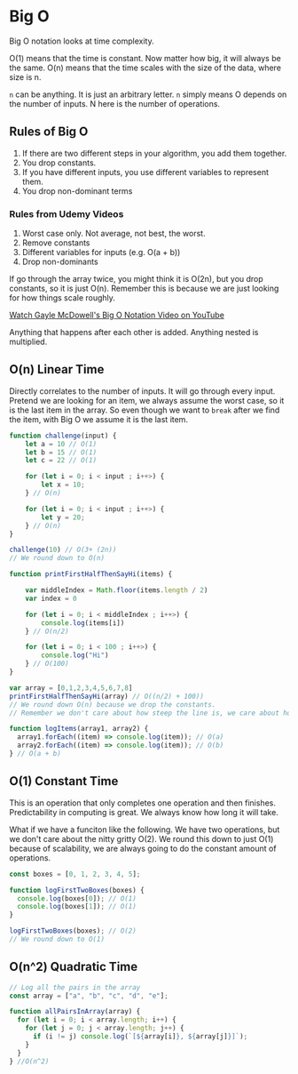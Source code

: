 # Big O

Big O notation looks at time complexity.

O(1) means that the time is constant. Now matter how big, it will always be the same.
O(n) means that the time scales with the size of the data, where size is n.

`n` can be anything. It is just an arbitrary letter. `n` simply means O depends on the number of inputs. N here is the number of operations.

## Rules of Big O

1. If there are two different steps in your algorithm, you add them together.
2. You drop constants.
3. If you have different inputs, you use different variables to represent them.
4. You drop non-dominant terms

### Rules from Udemy Videos

1. Worst case only. Not average, not best, the worst.
2. Remove constants
3. Different variables for inputs (e.g. O(a + b))
4. Drop non-dominants

If go through the array twice, you might think it is O(2n), but you drop constants, so it is just O(n). Remember this is because we are just looking for how things scale roughly.

[Watch Gayle McDowell's Big O Notation Video on YouTube](https://www.youtube.com/watch?v=v4cd1O4zkGw&ab_channel=HackerRank)

Anything that happens after each other is added. Anything nested is multiplied.

## O(n) Linear Time

Directly correlates to the number of inputs. It will go through every input. Pretend we are looking for an item, we always assume the worst case, so it is the last item in the array. So even though we want to `break` after we find the item, with Big O we assume it is the last item.

```javascript
function challenge(input) {
    let a = 10 // O(1)
    let b = 15 // O(1)
    let c = 22 // O(1)

    for (let i = 0; i < input ; i++>) {
        let x = 10;
    } // O(n)

    for (let i = 0; i < input ; i++>) {
        let y = 20;
    } // O(n)
}

challenge(10) // O(3+ (2n))
// We round down to O(n)

```

```javascript
function printFirstHalfThenSayHi(items) {

    var middleIndex = Math.floor(items.length / 2)
    var index = 0

    for (let i = 0; i < middleIndex ; i++>) {
        console.log(items[i])
    } // O(n/2)

    for (let i = 0; i < 100 ; i++>) {
        console.log("Hi")
    } // O(100)
}

var array = [0,1,2,3,4,5,6,7,8]
printFirstHalfThenSayHi(array) // O((n/2) + 100))
// We round down O(n) because we drop the constants.
// Remember we don't care about how steep the line is, we care about how the line moves. It is linear, not exponential.

```

```javascript
function logItems(array1, array2) {
  array1.forEach((item) => console.log(item)); // O(a)
  array2.forEach((item) => console.log(item)); // O(b)
} // O(a + b)
```

## O(1) Constant Time

This is an operation that only completes one operation and then finishes. Predictability in computing is great. We always know how long it will take.

What if we have a funciton like the following. We have two operations, but we don't care about the nitty gritty O(2). We round this down to just O(1) because of scalability, we are always going to do the constant amount of operations.

```javascript
const boxes = [0, 1, 2, 3, 4, 5];

function logFirstTwoBoxes(boxes) {
  console.log(boxes[0]); // O(1)
  console.log(boxes[1]); // O(1)
}

logFirstTwoBoxes(boxes); // O(2)
// We round down to O(1)
```

## O(n^2) Quadratic Time

```javascript
// Log all the pairs in the array
const array = ["a", "b", "c", "d", "e"];

function allPairsInArray(array) {
  for (let i = 0; i < array.length; i++) {
    for (let j = 0; j < array.length; j++) {
      if (i != j) console.log(`[${array[i]}, ${array[j]}]`);
    }
  }
} //O(n^2)
```
